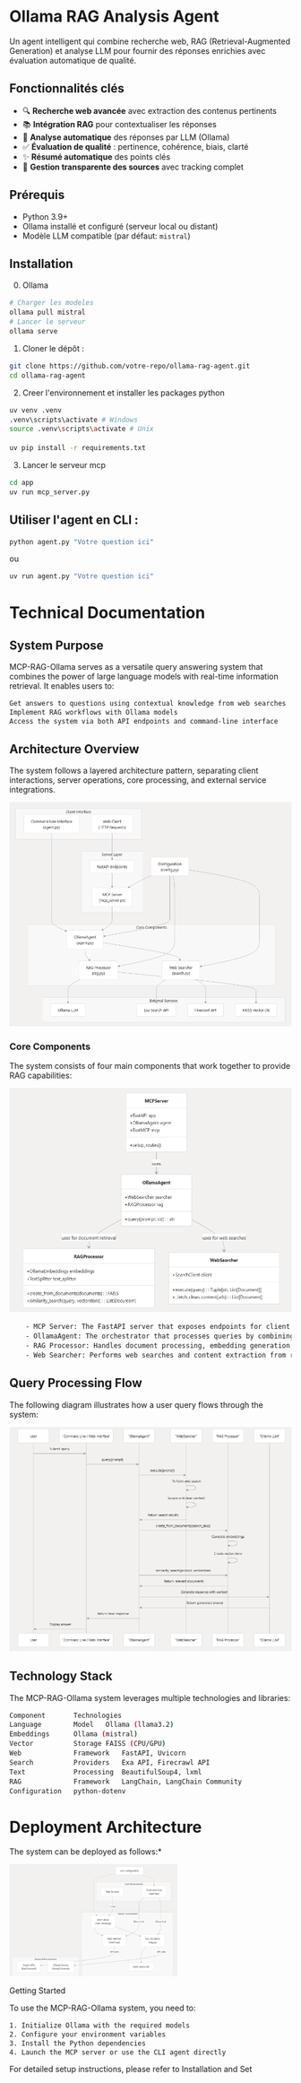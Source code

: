 # Ollama RAG Analysis Agent

Un agent intelligent qui combine recherche web, RAG (Retrieval-Augmented Generation) et analyse LLM pour fournir des réponses enrichies avec évaluation automatique de qualité.

## Fonctionnalités clés

- 🔍 **Recherche web avancée** avec extraction des contenus pertinents
- 📚 **Intégration RAG** pour contextualiser les réponses
- 🤖 **Analyse automatique** des réponses par LLM (Ollama)
- ✅ **Évaluation de qualité** : pertinence, cohérence, biais, clarté
- ✨ **Résumé automatique** des points clés
- 📝 **Gestion transparente des sources** avec tracking complet

## Prérequis

- Python 3.9+
- Ollama installé et configuré (serveur local ou distant)
- Modèle LLM compatible (par défaut: `mistral`)

## Installation

0. Ollama
```bash
# Charger les modeles
ollama pull mistral
# Lancer le serveur
ollama serve
```

1. Cloner le dépôt :
```bash
git clone https://github.com/votre-repo/ollama-rag-agent.git
cd ollama-rag-agent
```

2. Creer l'environnement et installer les packages python 
```bash
uv venv .venv
.venv\scripts\activate # Windows
source .venv\scripts\activate # Unix

uv pip install -r requirements.txt
```

3. Lancer le serveur mcp
```bash
cd app
uv run mcp_server.py
```
##   Utiliser l'agent en CLI :

```bash
python agent.py "Votre question ici"
```
ou 

```bash
uv run agent.py "Votre question ici"
```



# Technical Documentation

## System Purpose

MCP-RAG-Ollama serves as a versatile query answering system that combines the power of large language models with real-time information retrieval. It enables users to:

    Get answers to questions using contextual knowledge from web searches
    Implement RAG workflows with Ollama models
    Access the system via both API endpoints and command-line interface



## Architecture Overview
The system follows a layered architecture pattern, separating client interactions, server operations, core processing, and external service integrations.

<img src="img/i1.png" alt="[Architecture Overview" width="600" height="400">

### Core Components
The system consists of four main components that work together to provide RAG capabilities:

<img src="img/i2.png" alt="[Core Components" width="600" height="400">

```bash
    - MCP Server: The FastAPI server that exposes endpoints for client interactions.
    - OllamaAgent: The orchestrator that processes queries by combining web search and RAG.
    - RAG Processor: Handles document processing, embedding generation, and similarity search.
    - Web Searcher: Performs web searches and content extraction from relevant pages.
```

## Query Processing Flow
The following diagram illustrates how a user query flows through the system:

<img src="img/i3.png" alt="[Core Components" width="600" height="400">

## Technology Stack

The MCP-RAG-Ollama system leverages multiple technologies and libraries:

```bash
Component	    Technologies
Language        Model	Ollama (llama3.2)
Embeddings  	Ollama (mistral)
Vector          Storage	FAISS (CPU/GPU)
Web             Framework	FastAPI, Uvicorn
Search          Providers	Exa API, Firecrawl API
Text            Processing	BeautifulSoup4, lxml
RAG             Framework	LangChain, LangChain Community
Configuration	python-dotenv
```




# Deployment Architecture
The system can be deployed as follows:*

<img src="img/i4.png" alt="Deployment Architecture" width="300" height="200">

Getting Started

To use the MCP-RAG-Ollama system, you need to:

    1. Initialize Ollama with the required models
    2. Configure your environment variables
    3. Install the Python dependencies
    4. Launch the MCP server or use the CLI agent directly

For detailed setup instructions, please refer to Installation and Set
